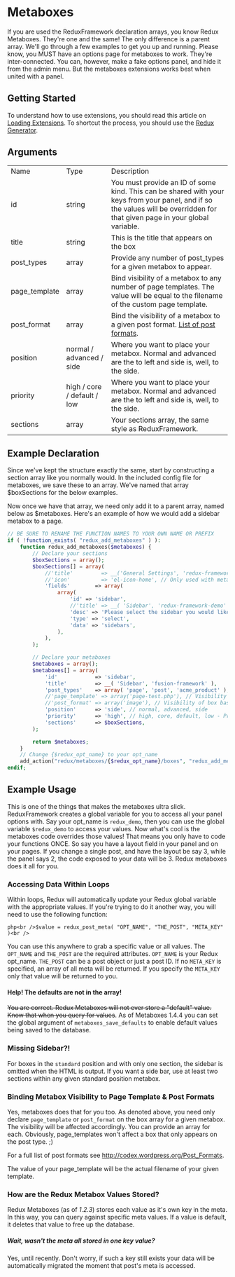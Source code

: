 # Metaboxes

If you are used the ReduxFramework declaration arrays, you know Redux Metaboxes. They're one and the same! The only difference is a parent array. We'll go through a few examples to get you up and running. Please know, you MUST have an options page for metaboxes to work. They're inter-connected. You can, however, make a fake options panel, and hide it from the admin menu. But the metaboxes extensions works best when united with a panel.

## Getting Started
To understand how to use extensions, you should read this article on <a href="/redux-framework/advanced/loading-extensions/">Loading Extensions</a>. To shortcut the process, you should use the <a href="http://generate.reduxframework.com/" target="_blank">Redux Generator</a>. 

## Arguments
<table border="0"><tbody><tr><td>Name</td><td>Type</td><td>Description</td></tr><tr><td>id</td><td>string</td><td>You must provide an ID of some kind. This can be shared with your keys from your panel, and if so the values will be overridden for that given page in your global variable.</td></tr><tr><td>title</td><td>string</td><td>This is the title that appears on the box</td></tr><tr><td>post_types</td><td>array</td><td>Provide any number of post_types for a given metabox to appear.</td></tr><tr><td>page_template</td><td>array</td><td>Bind visibility of a metabox to any number of page templates. The value will be equal to the filename of the custom page template.</td></tr><tr><td>post_format</td><td>array</td><td>Bind the visibility of a metabox to a given post format. <a href="http://codex.wordpress.org/Post_Formats" target="_blank">List of post formats</a>.</td></tr><tr><td>position</td><td>normal / advanced / side</td><td>Where you want to place your metabox. Normal and advanced are the to left and side is, well, to the side.</td></tr><tr><td>priority</td><td>high / core / default / low</td><td>Where you want to place your metabox. Normal and advanced are the to left and side is, well, to the side.</td></tr><tr><td>sections</td><td>array</td><td>Your sections array, the same style as ReduxFramework.</td></tr></tbody></table>

## Example Declaration
Since we've kept the structure exactly the same, start by constructing a section array like you normally would. In the included config file for metaboxes, we save these to an array. We've named that array $boxSections for the below examples.

Now once we have that array, we need only add it to a parent array, named below as $metaboxes. Here's an example of how we would add a sidebar metabox to a page.

```php
// BE SURE TO RENAME THE FUNCTION NAMES TO YOUR OWN NAME OR PREFIX
if ( !function_exists( "redux_add_metaboxes" ) ):
    function redux_add_metaboxes($metaboxes) {
        // Declare your sections
        $boxSections = array();
        $boxSections[] = array(
            //'title'         => __('General Settings', 'redux-framework-demo'),
            //'icon'          => 'el-icon-home', // Only used with metabox position normal or advanced
            'fields'        => array(
                array(
                    'id' => 'sidebar',
                    //'title' => __( 'Sidebar', 'redux-framework-demo' ),
                    'desc' => 'Please select the sidebar you would like to display on this page. Note: You must first create the sidebar under Appearance > Widgets.',
                    'type' => 'select',
                    'data' => 'sidebars',
                ),
            ),
        );

        // Declare your metaboxes
        $metaboxes = array();
        $metaboxes[] = array(
            'id'            => 'sidebar',
            'title'         => __( 'Sidebar', 'fusion-framework' ),
            'post_types'    => array( 'page', 'post', 'acme_product' ),
            //'page_template' => array('page-test.php'), // Visibility of box based on page template selector
            //'post_format' => array('image'), // Visibility of box based on post format
            'position'      => 'side', // normal, advanced, side
            'priority'      => 'high', // high, core, default, low - Priorities of placement
            'sections'      => $boxSections,
        );

        return $metaboxes;
    }
    // Change {$redux_opt_name} to your opt_name
    add_action("redux/metaboxes/{$redux_opt_name}/boxes", "redux_add_metaboxes");
endif;
```

## Example Usage
This is one of the things that makes the metaboxes ultra slick. ReduxFramework creates a global variable for you to access all your panel options with. Say your opt_name is `redux_demo`, then you can use the global variable `$redux_demo` to access your values. Now what's cool is the metaboxes code overrides those values! That means you only have to code your functions ONCE. So say you have a layout field in your panel and on your pages. If you change a single post, and have the layout be say 3, while the panel says 2, the code exposed to your data will be 3. Redux metaboxes does it all for you.

### Accessing Data Within Loops
Within loops, Redux will automatically update your Redux global variable with the appropriate values. If you're trying to do it another way, you will need to use the following function:

```php<br />$value = redux_post_meta( "OPT_NAME", "THE_POST", "META_KEY" )<br />```

You can use this anywhere to grab a specific value or all values. The `OPT_NAME` and `THE_POST` are the required attributes. `OPT_NAME` is your Redux opt_name. `THE_POST` can be a post object or just a post ID. If no `META_KEY` is specified, an array of all meta will be returned. If you specify the `META_KEY` only that value will be returned to you.

#### Help! The defaults are not in the array!
<span style="text-decoration: line-through;">You are correct. Redux Metaboxes will not ever store a "default" value. Know that when you query for values</span>. As of Metaboxes 1.4.4 you can set the global argument of `metaboxes_save_defaults` to enable default values being saved to the database.

### Missing Sidebar?!
For boxes in the `standard` position and with only one section, the sidebar is omitted when the HTML is output. If you want a side bar, use at least two sections within any given standard position metabox.

### Binding Metabox Visibility to Page Template &amp; Post Formats
Yes, metaboxes does that for you too. As denoted above, you need only declare `page_template` or `post_format` on the box array for a given metabox. The visibility will be affected accordingly. You can provide an array for each. Obviously, page_templates won't affect a box that only appears on the post type. ;)

For a full list of post formats see <a target="_blank">http://codex.wordpress.org/Post_Formats</a>.

The value of your page_template will be the actual filename of your given template.

### How are the Redux Metabox Values Stored?
Redux Metaboxes (as of <em>1.2.3</em>) stores each value as it's own key in the meta. In this way, you can query against specific meta values. If a value is default, it deletes that value to free up the database.

##### Wait, wasn't the meta all stored in one key value?
Yes, until recently. Don't worry, if such a key still exists your data will be automatically migrated the moment that post's meta is accessed.